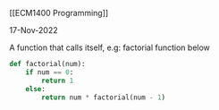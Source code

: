 [[ECM1400 Programming]]

17-Nov-2022


A function that calls itself, e.g: factorial function below

```python
def factorial(num):
	if num == 0:
		return 1
	else:
		return num * factorial(num - 1)
```

